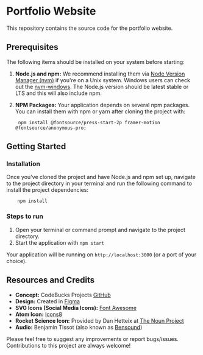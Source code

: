 # Portfolio Website
This repository contains the source code for the portfolio website.

## Prerequisites
The following items should be installed on your system before starting:

1. **Node.js and npm:** We recommend installing them via [Node Version Manager (nvm)](https://github.com/nvm-sh/nvm) if you're on a Unix system. Windows users can check out the [nvm-windows](https://github.com/coreybutler/nvm-windows). The Node.js version should be latest stable or LTS and this will also include npm.
2. **NPM Packages:** Your application depends on several npm packages. You can install them with npm or yarn after cloning the project with:

        npm install @fontsource/press-start-2p framer-motion @fontsource/anonymous-pro;

        
## Getting Started

### Installation
Once you've cloned the project and have Node.js and npm set up, navigate to the project directory in your terminal and run the following command to install the project dependencies:

        npm install
        
### Steps to run

1. Open your terminal or command prompt and navigate to the project directory.
2. Start the application with `npm start`

Your application will be running on `http://localhost:3000` (or a port of your choice).

## Resources and Credits

- **Concept:** CodeBucks Projects [GitHub](https://github.com/codebucks27/)
- **Design:** Created in [Figma](https://www.figma.com/)
- **SVG Icons (Social Media Icons):** [Font Awesome](https://fontawesome.com/)
- **Atom Icon:** [Icons8](https://icons8.com/)
- **Rocket Science Icon:** Provided by Dan Hetteix at [The Noun Project](https://thenounproject.com/)
- **Audio:** Benjamin Tissot (also known as [Bensound](https://www.bensound.com/))

Please feel free to suggest any improvements or report bugs/issues. Contributions to this project are always welcome!
